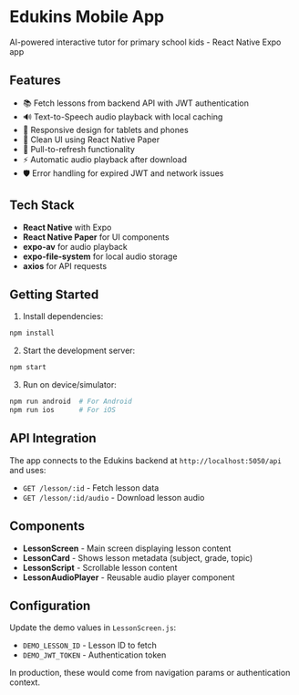 # Edukins Mobile App

AI-powered interactive tutor for primary school kids - React Native Expo app

## Features

- 📚 Fetch lessons from backend API with JWT authentication
- 🔊 Text-to-Speech audio playback with local caching
- 📱 Responsive design for tablets and phones
- 🎨 Clean UI using React Native Paper
- 🔄 Pull-to-refresh functionality
- ⚡ Automatic audio playback after download
- 🛡️ Error handling for expired JWT and network issues

## Tech Stack

- **React Native** with Expo
- **React Native Paper** for UI components
- **expo-av** for audio playback
- **expo-file-system** for local audio storage
- **axios** for API requests

## Getting Started

1. Install dependencies:
```bash
npm install
```

2. Start the development server:
```bash
npm start
```

3. Run on device/simulator:
```bash
npm run android  # For Android
npm run ios      # For iOS
```

## API Integration

The app connects to the Edukins backend at `http://localhost:5050/api` and uses:

- `GET /lesson/:id` - Fetch lesson data
- `GET /lesson/:id/audio` - Download lesson audio

## Components

- **LessonScreen** - Main screen displaying lesson content
- **LessonCard** - Shows lesson metadata (subject, grade, topic)
- **LessonScript** - Scrollable lesson content
- **LessonAudioPlayer** - Reusable audio player component

## Configuration

Update the demo values in `LessonScreen.js`:
- `DEMO_LESSON_ID` - Lesson ID to fetch
- `DEMO_JWT_TOKEN` - Authentication token

In production, these would come from navigation params or authentication context.